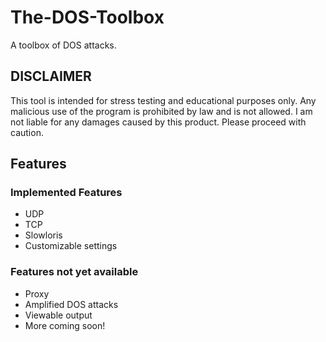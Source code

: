 # The-DOS-Toolbox
A toolbox of DOS attacks.
## DISCLAIMER
This tool is intended for stress testing and educational purposes only. Any malicious use of the program is prohibited by law and is not allowed. I am not liable for any damages caused by this product. Please proceed with caution.
## Features
### Implemented Features
- UDP
- TCP
- Slowloris
- Customizable settings
### Features not yet available
- Proxy
- Amplified DOS attacks
- Viewable output
- More coming soon!
